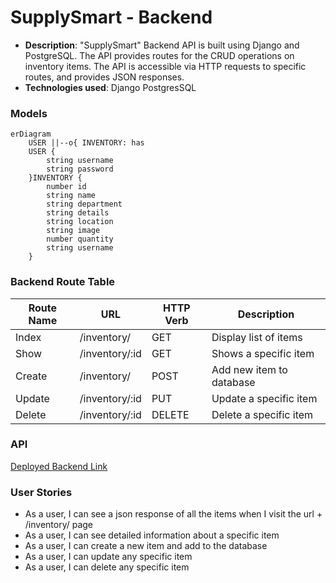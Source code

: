 # SupplySmart -  Backend

- **Description**: 
"SupplySmart" Backend API is built using Django and PostgreSQL. The API provides routes for the CRUD operations on inventory items. The API is accessible via HTTP requests to specific routes, and provides JSON responses. 
- **Technologies used**: 
Django
PostgresSQL



### Models
```mermaid
erDiagram
    USER ||--o{ INVENTORY: has
    USER {
        string username
        string password
    }INVENTORY {
        number id
        string name
        string department 
        string details
        string location
        string image
        number quantity
        string username
    }
```

### Backend Route Table
| Route Name |     URL    | HTTP Verb |        Description        |
|------------|------------|-----------|---------------------------|
|   Index    | /inventory/     |    GET    | Display list of items    |
|   Show     | /inventory/:id |    GET    | Shows a specific item    |
|   Create   | /inventory/    |    POST   | Add new item to database |
|   Update   | /inventory/:id |    PUT    | Update a specific item   |
|   Delete   | /inventory/:id |   DELETE  | Delete a specific item   |

### API
[Deployed Backend Link](https://inventory-api-yh0c.onrender.com/)

### User Stories
- As a user, I can see a json response of all the items when I visit the url + /inventory/  page
- As a user, I can see detailed information about a specific item
- As a user, I can create a new item and add to the database
- As a user, I can update any specific item 
- As a user, I can delete any specific item